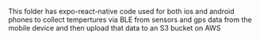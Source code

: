 This folder has expo-react-native code used for both ios and android phones to collect tempertures via BLE from sensors and gps data from the mobile device and then upload that data to an S3 bucket on AWS